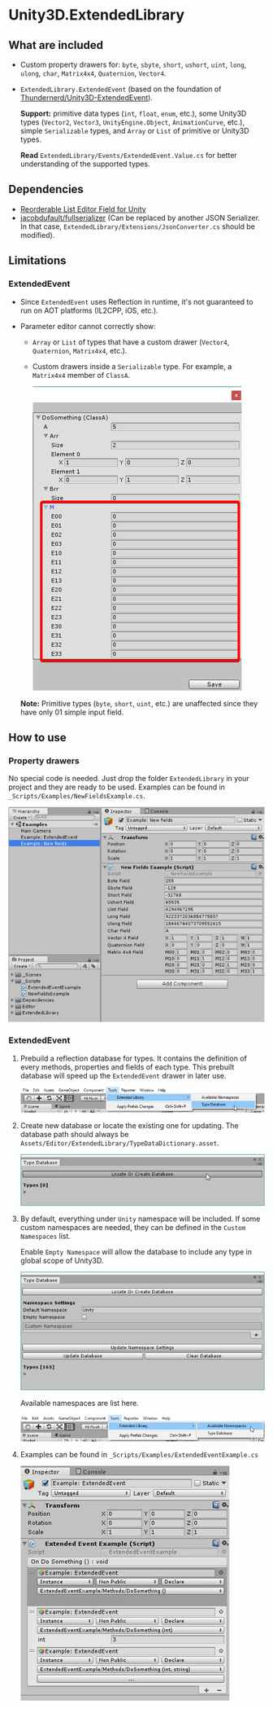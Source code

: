 # Unity3D.ExtendedLibrary
## What are included
- Custom property drawers for: `byte`, `sbyte`, `short`, `ushort`, `uint`, `long`, `ulong`, `char`, `Matrix4x4`, `Quaternion`, `Vector4`.
- `ExtendedLibrary.ExtendedEvent` (based on the foundation of [Thundernerd/Unity3D-ExtendedEvent](https://github.com/Thundernerd/Unity3D-ExtendedEvent)).

    **Support:** primitive data types (`int`, `float`, `enum`, etc.), some Unity3D types (`Vector2`, `Vector3`, `UnityEngine.Object`, `AnimationCurve`, etc.), simple `Serializable` types, and `Array` or `List` of primitive or Unity3D types.

    **Read** `ExtendedLibrary/Events/ExtendedEvent.Value.cs` for better understanding of the supported types.

## Dependencies
- [Reorderable List Editor Field for Unity](https://bitbucket.org/rotorz/reorderable-list-editor-field-for-unity)
- [jacobdufault/fullserializer](https://github.com/jacobdufault/fullserializer) (Can be replaced by another JSON Serializer. In that case, `ExtendedLibrary/Extensions/JsonConverter.cs` should be modified).

## Limitations
### ExtendedEvent
- Since `ExtendedEvent` uses Reflection in runtime, it's not guaranteed to run on AOT platforms (IL2CPP, iOS, etc.).
- Parameter editor cannot correctly show:
    - `Array` or `List` of types that have a custom drawer (`Vector4`, `Quaternion`, `Matrix4x4`, etc.).
    - Custom drawers inside a `Serializable` type. For example, a `Matrix4x4` member of `ClassA`.

        ![](Screenshots/incorrect-parameter-editor.png)

    **Note:** Primitive types (`byte`, `short`, `uint`, etc.) are unaffected since they have only 01 simple input field.

## How to use
### Property drawers
No special code is needed. Just drop the folder `ExtendedLibrary` in your project and they are ready to be used.
Examples can be found in `_Scripts/Examples/NewFieldsExample.cs`.

![](Screenshots/newfields.png)

### ExtendedEvent
1. Prebuild a reflection database for types. It contains the definition of every methods, properties and fields of each type. This prebuilt database will speed up the `ExtendedEvent` drawer in later use.

    ![](Screenshots/extendedevent-1.png)

2. Create new database or locate the existing one for updating. The database path should always be `Assets/Editor/ExtendedLibrary/TypeDataDictionary.asset`.

    ![](Screenshots/extendedevent-2.png)

3. By default, everything under `Unity` namespace will be included. If some custom namespaces are needed, they can be defined in the `Custom Namespaces` list.

    Enable `Empty Namespace` will allow the database to include any type in global scope of Unity3D.

    ![](Screenshots/extendedevent-3.png)

    Available namespaces are list here.

    ![](Screenshots/extendedevent-4.png)

4. Examples can be found in `_Scripts/Examples/ExtendedEventExample.cs`

    ![](Screenshots/extendedevent-5.png)